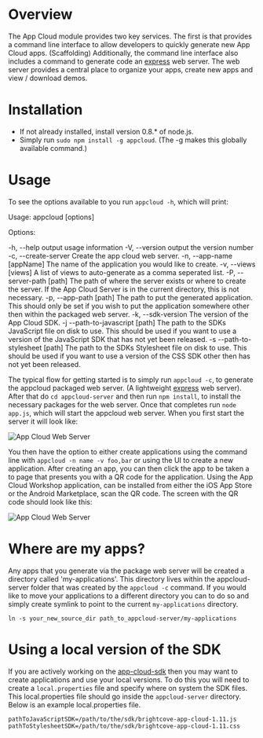 Overview
======================

The App Cloud module provides two key services.  The first is that provides a command line interface to allow developers to quickly generate new App Cloud apps.  (Scaffolding)  Additionally, the command line interface also includes a command to generate code an [express](http://expressjs.com/) web server.  The web server provides a central place
to organize your apps, create new apps and view / download demos.

Installation
======================

* If not already installed, install version 0.8.* of node.js.
* Simply run `sudo npm install -g appcloud`.  (The -g makes this globally available command.)

Usage
======================

To see the options available to you run `appcloud -h`, which will print:

  Usage: appcloud [options]

   Options:

   -h, --help                      output usage information
   -V, --version                   output the version number
   -c, --create-server             Create the app cloud web server.
   -n, --app-name [appName]        The name of the application you would like to create.
   -v, --views [views]             A list of views to auto-generate as a comma seperated list.
   -P, --server-path [path]        The path of where the server exists or where to create the server.  If the App Cloud Server is in the current directory, this is not necessary.
   -p, --app-path [path]           The path to put the generated application.  This should only be set if you wish to put the application somewhere other then within the packaged web server.
   -k, --sdk-version               The version of the App Cloud SDK.
   -j --path-to-javascript [path]  The path to the SDKs JavaScript file on disk to use.  This should be used if you want to use a version of the JavaScript SDK that has not yet been released.
   -s --path-to-stylesheet [path]  The path to the SDKs Stylesheet file on disk to use.  This should be used if you want to use a version of the CSS SDK other then has not yet been released.
     
The typical flow for getting started is to simply run `appcloud -c`, to generate the appcloud packaged web server.  (A lightweight [express](http://expressjs.com/) web server).  After that do `cd appcloud-server` and then run `npm install`, to install the necessary packages for the web server.  Once that completes run `node app.js`, which will start the appcloud web server.  When you first start the server it will look like:

![App Cloud Web Server](http://f.cl.ly/items/180I1o3H210F2W1d1l1H/Screen%20Shot%202012-07-27%20at%2012.55.31%20PM.png)

You then have the option to either create applications using the command line with `appcloud -n name -v foo,bar` or using the UI to create a new application.  After creating an app, you can then click the app to be taken a to page that presents you with a QR code for the application.  Using the App Cloud Workshop application, can be installed from either the iOS App Store or the Android Marketplace, scan the QR code.  The screen with the QR code should look like this:

![App Cloud Web Server](http://f.cl.ly/items/1P1g3i3S0I2u2C173Q22/Screen%20Shot%202012-07-27%20at%201.03.09%20PM.png)


Where are my apps?
===================

Any apps that you generate via the package web server will be created a directory called 'my-applications'.  This directory lives within the appcloud-server folder that was created by the `appcloud -c` command.  If you would like to move your applications to a different directory you can to do so and simply create symlink to point to the current `my-applications` directory.

`ln -s your_new_source_dir path_to_appcloud-server/my-applications`

Using a local version of the SDK
===================

If you are actively working on the [app-cloud-sdk](https://github.com/jstreb/app-cloud-sdk) then you may want to create applications and use your local versions.  To do this you will need to create a `local.properties` file and specify where on system the SDK files.  This local.properties file should go inside the `appcloud-server` directory.  Below is an example local.properties file.

    pathToJavaScriptSDK=/path/to/the/sdk/brightcove-app-cloud-1.11.js
    pathToStylesheetSDK=/path/to/the/sdk/brightcove-app-cloud-1.11.css
